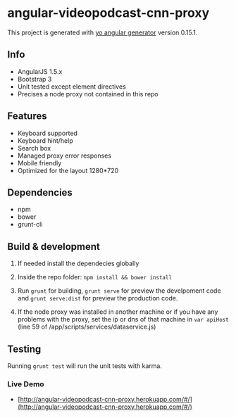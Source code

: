 # angular-videopodcast-cnn-proxy

This project is generated with [yo angular generator](https://github.com/yeoman/generator-angular)
version 0.15.1.

## Info

* AngularJS 1.5.x
* Bootstrap 3
* Unit tested except element directives
* Precises a node proxy not contained in this repo


## Features

* Keyboard supported
* Keyboard hint/help
* Search box
* Managed proxy error responses
* Mobile friendly
* Optimized for the layout 1280*720


## Dependencies

* npm
* bower
* grunt-cli


## Build & development

1. If needed install the dependecies globally

2. Inside the repo folder: `npm install && bower install`

3. Run `grunt` for building, `grunt serve` for preview the develpoment code and `grunt serve:dist` for preview the production code.

4. If the node proxy was installed in another machine or if you have any problems with the proxy, set the ip or dns of that machine in `var apiHost` (line 59 of /app/scripts/services/dataservice.js)


## Testing

Running `grunt test` will run the unit tests with karma.


### Live Demo ###

* [http://angular-videopodcast-cnn-proxy.herokuapp.com/#/](http://angular-videopodcast-cnn-proxy.herokuapp.com/#/)
